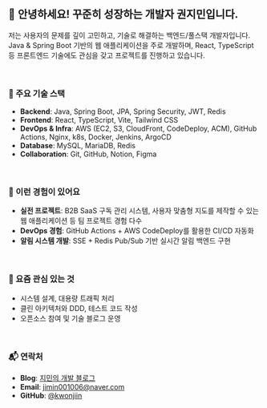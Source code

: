 ## 👋 안녕하세요! 꾸준히 성장하는 개발자 권지민입니다.

저는 사용자의 문제를 깊이 고민하고, 기술로 해결하는 백엔드/풀스택 개발자입니다.  
Java & Spring Boot 기반의 웹 애플리케이션을 주로 개발하며, React, TypeScript 등 프론트엔드 기술에도 관심을 갖고 프로젝트를 진행하고 있습니다.

</br>

### 🔧 주요 기술 스택
- **Backend**: Java, Spring Boot, JPA, Spring Security, JWT, Redis
- **Frontend**: React, TypeScript, Vite, Tailwind CSS
- **DevOps & Infra**: AWS (EC2, S3, CloudFront, CodeDeploy, ACM), GitHub Actions, Nginx, k8s, Docker, Jenkins, ArgoCD
- **Database**: MySQL, MariaDB, Redis
- **Collaboration**: Git, GitHub, Notion, Figma

 </br>

### 📌 이런 경험이 있어요
- **실전 프로젝트**: B2B SaaS 구독 관리 시스템, 사용자 맞춤형 지도를 제작할 수 있는 웹 애플리케이션 등 팀 프로젝트 경험 다수
- **DevOps 경험**: GitHub Actions + AWS CodeDeploy를 활용한 CI/CD 자동화
- **알림 시스템 개발**: SSE + Redis Pub/Sub 기반 실시간 알림 백엔드 구현

</br>

### 🌱 요즘 관심 있는 것
- 시스템 설계, 대용량 트래픽 처리
- 클린 아키텍처와 DDD, 테스트 코드 작성
- 오픈소스 참여 및 기술 블로그 운영

</br>

### 📬 연락처
- **Blog**: [지민의 개발 블로그](https://secretdiary-by-princessjimin.tistory.com/)
- **Email**: jimin001006@naver.com
- **GitHub**: [@kwonjiin](https://github.com/kwonjiin)




<!--
**kwonjiin/Kwonjiin** is a ✨ _special_ ✨ repository because its `README.md` (this file) appears on your GitHub profile.

Here are some ideas to get you started:

- 🔭 I’m currently working on ...
- 🌱 I’m currently learning ...
- 👯 I’m looking to collaborate on ...
- 🤔 I’m looking for help with ...
- 💬 Ask me about ...
- 📫 How to reach me: ...
- 😄 Pronouns: ...
- ⚡ Fun fact: ...
-->
